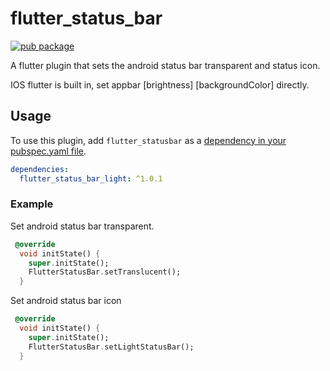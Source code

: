 # flutter_status_bar

[![pub package](https://img.shields.io/pub/v/flutter_status_bar.svg)](https://pub.dartlang.org/packages/flutter_status_bar)

A  flutter plugin that sets the android status bar transparent and status icon.

IOS flutter is built in, set appbar [brightness] [backgroundColor] directly.

## Usage
To use this plugin, add `flutter_statusbar` as a [dependency in your pubspec.yaml file](https://flutter.io/platform-plugins/).

```yaml
dependencies:
  flutter_status_bar_light: ^1.0.1
```

### Example
Set android status bar transparent.
```dart
 @override
  void initState() {
    super.initState();
    FlutterStatusBar.setTranslucent();
  }
```

Set android status bar icon

```dart
 @override
  void initState() {
    super.initState();
    FlutterStatusBar.setLightStatusBar();
  }

```
